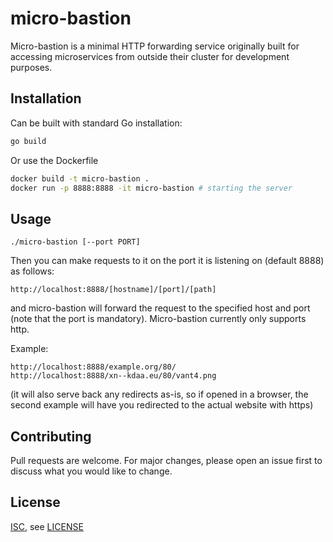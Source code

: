 # micro-bastion

Micro-bastion is a minimal HTTP forwarding service originally built for accessing microservices from outside their cluster for development purposes.

## Installation

Can be built with standard Go installation:

```bash
go build
```

Or use the Dockerfile
```bash
docker build -t micro-bastion .
docker run -p 8888:8888 -it micro-bastion # starting the server
```

## Usage

```
./micro-bastion [--port PORT]
```

Then you can make requests to it on the port it is listening on (default 8888) as follows:

```
http://localhost:8888/[hostname]/[port]/[path]
```

and micro-bastion will forward the request to the specified host and port (note that the port is mandatory). Micro-bastion currently only supports http.

Example:
```
http://localhost:8888/example.org/80/
http://localhost:8888/xn--kdaa.eu/80/vant4.png
```

(it will also serve back any redirects as-is, so if opened in a browser, the second example will have you redirected to the actual website with https)

## Contributing
Pull requests are welcome. For major changes, please open an issue first to discuss what you would like to change.

## License
[ISC](https://choosealicense.com/licenses/isc/), see [LICENSE](LICENSE)
